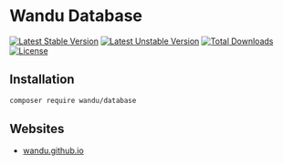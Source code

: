 Wandu Database
===

[![Latest Stable Version](https://poser.pugx.org/wandu/database/v/stable.svg)](https://packagist.org/packages/wandu/database)
[![Latest Unstable Version](https://poser.pugx.org/wandu/database/v/unstable.svg)](https://packagist.org/packages/wandu/database)
[![Total Downloads](https://poser.pugx.org/wandu/database/downloads.svg)](https://packagist.org/packages/wandu/database)
[![License](https://poser.pugx.org/wandu/database/license.svg)](https://packagist.org/packages/wandu/database)

## Installation

```bash
composer require wandu/database
```

## Websites

- [wandu.github.io](https://wandu.github.io)
